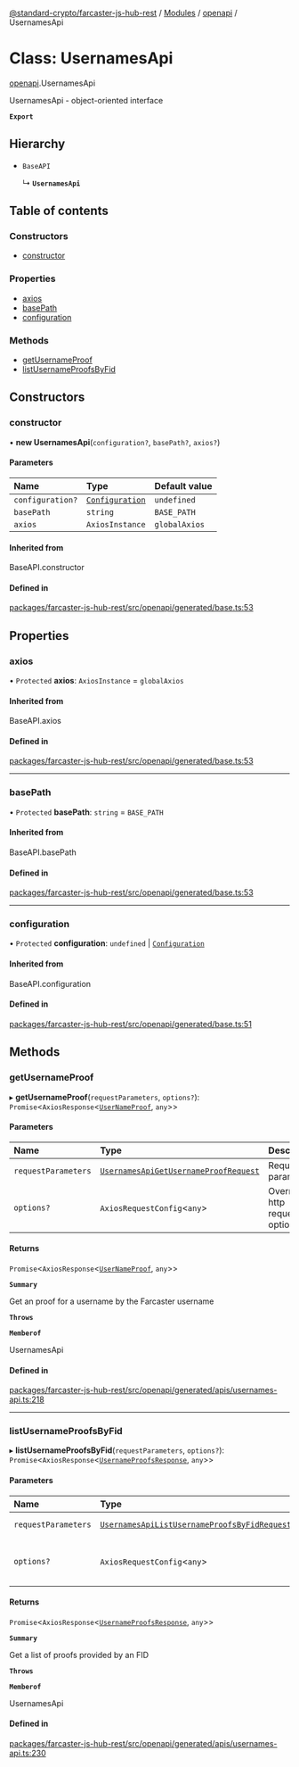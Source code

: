 [@standard-crypto/farcaster-js-hub-rest](../README.md) / [Modules](../modules.md) / [openapi](../modules/openapi.md) / UsernamesApi

# Class: UsernamesApi

[openapi](../modules/openapi.md).UsernamesApi

UsernamesApi - object-oriented interface

**`Export`**

## Hierarchy

- `BaseAPI`

  ↳ **`UsernamesApi`**

## Table of contents

### Constructors

- [constructor](openapi.UsernamesApi.md#constructor)

### Properties

- [axios](openapi.UsernamesApi.md#axios)
- [basePath](openapi.UsernamesApi.md#basepath)
- [configuration](openapi.UsernamesApi.md#configuration)

### Methods

- [getUsernameProof](openapi.UsernamesApi.md#getusernameproof)
- [listUsernameProofsByFid](openapi.UsernamesApi.md#listusernameproofsbyfid)

## Constructors

### constructor

• **new UsernamesApi**(`configuration?`, `basePath?`, `axios?`)

#### Parameters

| Name | Type | Default value |
| :------ | :------ | :------ |
| `configuration?` | [`Configuration`](openapi.Configuration.md) | `undefined` |
| `basePath` | `string` | `BASE_PATH` |
| `axios` | `AxiosInstance` | `globalAxios` |

#### Inherited from

BaseAPI.constructor

#### Defined in

[packages/farcaster-js-hub-rest/src/openapi/generated/base.ts:53](https://github.com/standard-crypto/farcaster-js/blob/main/packages/farcaster-js-hub-rest/src/openapi/generated/base.ts#L53)

## Properties

### axios

• `Protected` **axios**: `AxiosInstance` = `globalAxios`

#### Inherited from

BaseAPI.axios

#### Defined in

[packages/farcaster-js-hub-rest/src/openapi/generated/base.ts:53](https://github.com/standard-crypto/farcaster-js/blob/main/packages/farcaster-js-hub-rest/src/openapi/generated/base.ts#L53)

___

### basePath

• `Protected` **basePath**: `string` = `BASE_PATH`

#### Inherited from

BaseAPI.basePath

#### Defined in

[packages/farcaster-js-hub-rest/src/openapi/generated/base.ts:53](https://github.com/standard-crypto/farcaster-js/blob/main/packages/farcaster-js-hub-rest/src/openapi/generated/base.ts#L53)

___

### configuration

• `Protected` **configuration**: `undefined` \| [`Configuration`](openapi.Configuration.md)

#### Inherited from

BaseAPI.configuration

#### Defined in

[packages/farcaster-js-hub-rest/src/openapi/generated/base.ts:51](https://github.com/standard-crypto/farcaster-js/blob/main/packages/farcaster-js-hub-rest/src/openapi/generated/base.ts#L51)

## Methods

### getUsernameProof

▸ **getUsernameProof**(`requestParameters`, `options?`): `Promise`<`AxiosResponse`<[`UserNameProof`](../interfaces/openapi.UserNameProof.md), `any`\>\>

#### Parameters

| Name | Type | Description |
| :------ | :------ | :------ |
| `requestParameters` | [`UsernamesApiGetUsernameProofRequest`](../interfaces/openapi.UsernamesApiGetUsernameProofRequest.md) | Request parameters. |
| `options?` | `AxiosRequestConfig`<`any`\> | Override http request option. |

#### Returns

`Promise`<`AxiosResponse`<[`UserNameProof`](../interfaces/openapi.UserNameProof.md), `any`\>\>

**`Summary`**

Get an proof for a username by the Farcaster username

**`Throws`**

**`Memberof`**

UsernamesApi

#### Defined in

[packages/farcaster-js-hub-rest/src/openapi/generated/apis/usernames-api.ts:218](https://github.com/standard-crypto/farcaster-js/blob/main/packages/farcaster-js-hub-rest/src/openapi/generated/apis/usernames-api.ts#L218)

___

### listUsernameProofsByFid

▸ **listUsernameProofsByFid**(`requestParameters`, `options?`): `Promise`<`AxiosResponse`<[`UsernameProofsResponse`](../interfaces/openapi.UsernameProofsResponse.md), `any`\>\>

#### Parameters

| Name | Type | Description |
| :------ | :------ | :------ |
| `requestParameters` | [`UsernamesApiListUsernameProofsByFidRequest`](../interfaces/openapi.UsernamesApiListUsernameProofsByFidRequest.md) | Request parameters. |
| `options?` | `AxiosRequestConfig`<`any`\> | Override http request option. |

#### Returns

`Promise`<`AxiosResponse`<[`UsernameProofsResponse`](../interfaces/openapi.UsernameProofsResponse.md), `any`\>\>

**`Summary`**

Get a list of proofs provided by an FID

**`Throws`**

**`Memberof`**

UsernamesApi

#### Defined in

[packages/farcaster-js-hub-rest/src/openapi/generated/apis/usernames-api.ts:230](https://github.com/standard-crypto/farcaster-js/blob/main/packages/farcaster-js-hub-rest/src/openapi/generated/apis/usernames-api.ts#L230)

